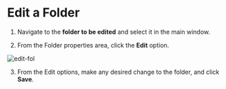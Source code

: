 # Edit a Folder

1. Navigate to the **folder to be edited** and select it in the main window. 

2. From the Folder properties area, click the **Edit** option. 

![edit-fol](C:\Thycotic.ConnectionManager.Docs\how-to\images\edit-fol.png)

3. From the Edit options, make any desired change to the folder, and click **Save**.

